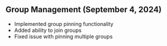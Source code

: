 ## Group Management (September 4, 2024)

- Implemented group pinning functionality
- Added ability to join groups
- Fixed issue with pinning multiple groups